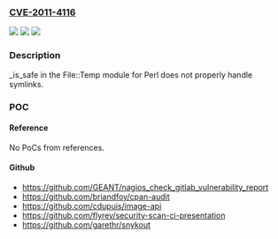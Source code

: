### [CVE-2011-4116](https://cve.mitre.org/cgi-bin/cvename.cgi?name=CVE-2011-4116)
![](https://img.shields.io/static/v1?label=Product&message=File%3A%3ATemp&color=blue)
![](https://img.shields.io/static/v1?label=Version&message=n%2Fa&color=blue)
![](https://img.shields.io/static/v1?label=Vulnerability&message=Other&color=brighgreen)

### Description

_is_safe in the File::Temp module for Perl does not properly handle symlinks.

### POC

#### Reference
No PoCs from references.

#### Github
- https://github.com/GEANT/nagios_check_gitlab_vulnerability_report
- https://github.com/briandfoy/cpan-audit
- https://github.com/cdupuis/image-api
- https://github.com/flyrev/security-scan-ci-presentation
- https://github.com/garethr/snykout

